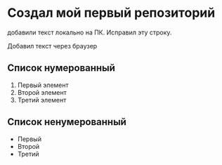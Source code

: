 # Создал мой первый репозиторий

добавили текст локально на ПК. Исправил эту строку.

Добавил текст через браузер

## Список нумерованный
1. Первый элемент
2. Второй элемент
3. Третий элемент

## Список ненумерованный
* Первый
* Второй
* Третий
